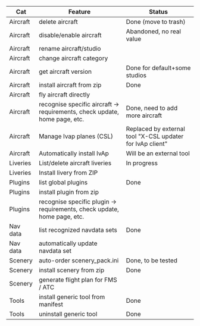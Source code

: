 
| Cat      | Feature                                                                    | Status                                                    |
|----------|----------------------------------------------------------------------------|-----------------------------------------------------------|
| Aircraft | delete aircraft                                                            | Done (move to trash)                                      |
| Aircraft | disable/enable aircraft                                                    | Abandoned, no real value                                  |
| Aircraft | rename aircraft/studio                                                     |                                                           |
| Aircraft | change aircraft category                                                   |                                                           |
| Aircraft | get aircraft version                                                       | Done for default+some studios                             |
| Aircraft | install aircraft from zip                                                  | Done                                                      |
| Aircraft | fly aircraft directly                                                      |                                                           |
| Aircraft | recognise specific aircraft -> requirements, check update, home page, etc. | Done, need to add more aircraft                           |
| Aircraft | Manage Ivap planes (CSL)                                                   | Replaced by external tool "X-CSL updater for IvAp client" |
| Aircraft | Automatically install IvAp                                                 | Will be an external tool                                  |
| Liveries | List/delete aircraft liveries                                              | In progress                                               |
| Liveries | Install livery from ZIP                                                    |                                                           |
| Plugins  | list global plugins                                                        | Done                                                      |
| Plugins  | install plugin from zip                                                    |                                                           |
| Plugins  | recognise specific plugin -> requirements, check update, home page, etc.   |                                                           |
| Nav data | list recognized navdata sets                                               | Done                                                      |
| Nav data | automatically update navdata set                                           |                                                           |
| Scenery  | auto-order scenery_pack.ini                                                | Done, to be tested                                        |
| Scenery  | install scenery from zip                                                   | Done                                                      |
| Scenery  | generate flight plan for FMS / ATC                                         |                                                           |
| Tools    | install generic tool from manifest                                         | Done                                                      |
| Tools    | uninstall generic tool                                                     | Done                                                      |
